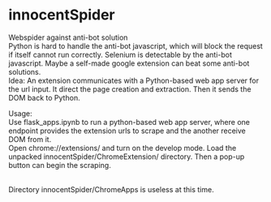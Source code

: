 # innocentSpider
Webspider against anti-bot solution <br>
Python is hard to handle the anti-bot javascript, which will block the request if itself cannot run correctly. Selenium is detectable by the anti-bot javascript. Maybe a self-made google extension can beat some anti-bot solutions. <br>
Idea: An extension communicates with a Python-based web app server for the url input. It direct the page creation and extraction. Then it sends the DOM back to Python. <br>
<p>
Usage: <br>
  Use flask_apps.ipynb to run a python-based web app server, where one endpoint provides the extension urls to scrape and the another receive DOM from it.<br>
  Open chrome://extensions/ and turn on the develop mode. Load the unpacked innocentSpider/ChromeExtension/ directory. Then a pop-up button can begin the scraping. 
  
<p><p><br>
Directory innocentSpider/ChromeApps is useless at this time.
